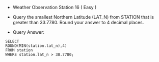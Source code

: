 * Weather Observation Station 16 ( Easy )

- Query the smallest Northern Latitude (LAT_N) from STATION that is greater than 33.7780. Round your answer to 4 decimal places.

- Query Answer: 

```
SELECT 
ROUND(MIN(station.lat_n),4)
FROM station
WHERE station.lat_n > 38.7780;
```